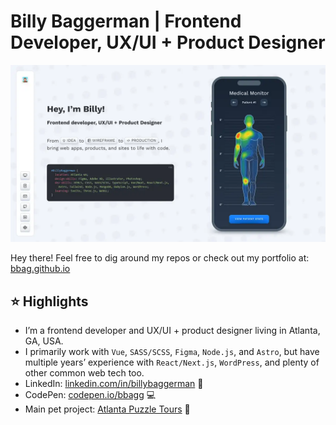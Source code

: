 # Billy Baggerman | Frontend Developer, UX/UI + Product Designer 

[![Welcome!](/poster.webp)](https://bbag.github.io)

Hey there! Feel free to dig around my repos or check out my portfolio at: [bbag.github.io](https://bbag.github.io)

## ⭐ Highlights

- I’m a frontend developer and UX/UI + product designer living in Atlanta, GA, USA.
- I primarily work with `Vue`, `SASS/SCSS`, `Figma`, `Node.js`, and `Astro`, but have multiple years’ experience with `React/Next.js`, `WordPress`, and plenty of other common web tech too.
- LinkedIn: [linkedin.com/in/billybaggerman](https://www.linkedin.com/in/billybaggerman) 💼
- CodePen: [codepen.io/bbagg](https://codepen.io/bbagg) 💻
- Main pet project: [Atlanta Puzzle Tours](https://www.atlantapuzzletours.com) 🧩
